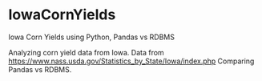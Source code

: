 # IowaCornYields
Iowa Corn Yields using Python, Pandas vs RDBMS

Analyzing corn yield data from Iowa. Data from https://www.nass.usda.gov/Statistics_by_State/Iowa/index.php
Comparing Pandas vs RDBMS.
